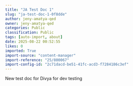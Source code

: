 ```yaml
---
title: "JA Test Doc 1"
slug: "ja-test-doc-1-0f8dde"
author: jeny-amatya-qed
owner: jeny-amatya-qed
categories: Public
classification: Public
tags: [auto-import, about]
date: 2025-08-22 00:52:55
likes: 0
imported: True 
import-source: "content-manager"
import-reference: "25/800067"
import-config-id: "2c71dacd-be51-41fc-acd3-f7284186c3ef"
---
```


New test doc for Divya for dev testing
